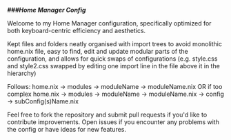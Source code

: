 ***###Home Manager Config***

Welcome to my Home Manager configuration, specifically optimized for both keyboard-centric efficiency and aesthetics.

Kept files and folders neatly organised with import trees to avoid monolithic home.nix file, easy to find, edit and update modular parts of the configuration, and allows for quick swaps of configurations (e.g. style.css and style2.css swapped by editing one import line in the file above it in the hierarchy) 

Follows:
home.nix -> modules -> moduleName -> moduleName.nix
OR if too complex
home.nix -> modules -> moduleName -> moduleName.nix -> config -> subConfig(s)Name.nix


Feel free to fork the repository and submit pull requests if you'd like to contribute improvements. Open issues if you encounter any problems with the config or have ideas for new features.
